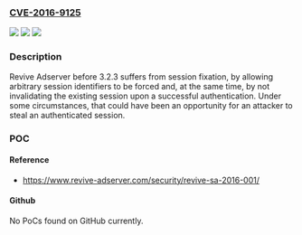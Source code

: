 ### [CVE-2016-9125](https://cve.mitre.org/cgi-bin/cvename.cgi?name=CVE-2016-9125)
![](https://img.shields.io/static/v1?label=Product&message=Revive%20Adserver%20All%20versions%20before%203.2.3&color=blue)
![](https://img.shields.io/static/v1?label=Version&message=n%2Fa&color=blue)
![](https://img.shields.io/static/v1?label=Vulnerability&message=Session%20Fixation%20(CWE-384)&color=brighgreen)

### Description

Revive Adserver before 3.2.3 suffers from session fixation, by allowing arbitrary session identifiers to be forced and, at the same time, by not invalidating the existing session upon a successful authentication. Under some circumstances, that could have been an opportunity for an attacker to steal an authenticated session.

### POC

#### Reference
- https://www.revive-adserver.com/security/revive-sa-2016-001/

#### Github
No PoCs found on GitHub currently.

